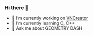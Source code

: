 ### Hi there 👋

- 🔭 I’m currently working on [VNCreator](https://github.com/snaku/VN-Creator)
- 🌱 I’m currently learning C, C++
- 💬 Ask me about GEOMETRY DASH
